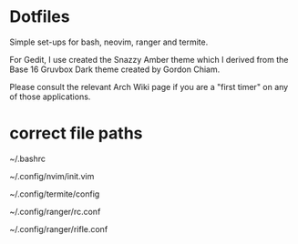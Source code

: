 # Dotfiles

Simple set-ups for bash, neovim, ranger and termite.

For Gedit, I use created the Snazzy Amber theme which I derived from the Base 16 Gruvbox Dark theme created by Gordon Chiam.

Please consult the relevant Arch Wiki page if you are a "first timer" on any of those applications.

# correct file paths

~/.bashrc

~/.config/nvim/init.vim

~/.config/termite/config

~/.config/ranger/rc.conf

~/.config/ranger/rifle.conf
